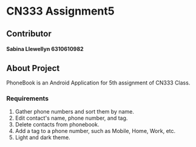# CN333 Assignment5

## Contributor
#### Sabina Llewellyn 6310610982 

## About Project
PhoneBook is an Android Application for 5th assignment of CN333 Class.

  
### Requirements

1. Gather phone numbers and sort them by name.
2. Edit contact's name, phone number, and tag.
3. Delete contacts from phonebook.
4. Add a tag to a phone number, such as Mobile, Home, Work, etc.
5. Light and dark theme.




